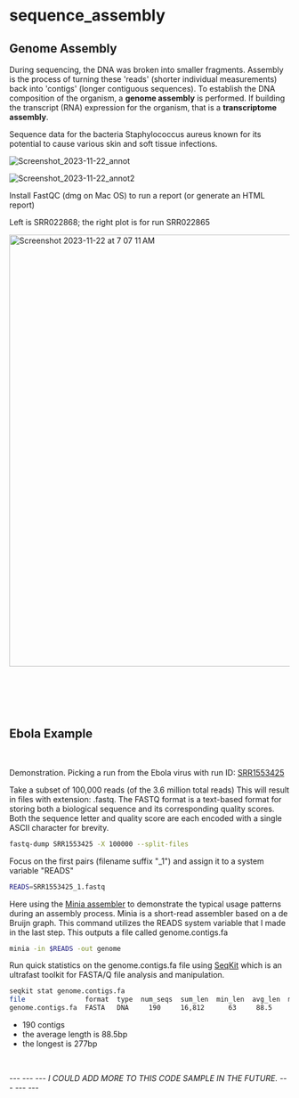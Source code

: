 # sequence_assembly
## Genome Assembly

During sequencing, the DNA was broken into smaller fragments.  Assembly is the process of turning these 'reads' (shorter individual measurements) back into 'contigs' (longer contiguous sequences). To establish the DNA composition of the organism, a **genome assembly** is performed. If building the transcript (RNA) expression for the organism, that is a **transcriptome assembly**.
&nbsp;

Sequence data for the bacteria Staphylococcus aureus known for its potential to cause various skin and soft tissue infections.
&nbsp;

![Screenshot_2023-11-22_annot](https://github.com/programweb/sequence_assembly/assets/12736699/720151a0-0901-4400-98de-51c17ee1139f)
&nbsp;

![Screenshot_2023-11-22_annot2](https://github.com/programweb/sequence_assembly/assets/12736699/acc43a04-3683-4b5d-ad09-bdfa230df8f0)
&nbsp;

Install FastQC (dmg on Mac OS) to run a report (or generate an HTML report)
&nbsp;

Left is SRR022868; the right plot is for run SRR022865
&nbsp;

<img width="776" alt="Screenshot 2023-11-22 at 7 07 11 AM" src="https://github.com/programweb/sequence_assembly/assets/12736699/33b8e473-6242-49ad-b6a6-71831645496d">
&nbsp;

&nbsp;

&nbsp;

## Ebola Example
&nbsp;

Demonstration.
Picking a run from the Ebola virus with run ID:  [SRR1553425](https://www.ncbi.nlm.nih.gov/sra/?term=SRR1553425 "Run ID: SRR1553425")


Take a subset of 100,000 reads (of the 3.6 million total reads)
This will result in files with extension: .fastq. The FASTQ format is a text-based format for storing both a biological sequence and its corresponding quality scores. Both the sequence letter and quality score are each encoded with a single ASCII character for brevity.
```bash
fastq-dump SRR1553425 -X 100000 --split-files
```

Focus on the first pairs (filename suffix "_1") and assign it to a system variable "READS"
```bash
READS=SRR1553425_1.fastq
```

Here using the [Minia assembler](https://github.com/GATB/minia "The Minia assembler") 
to demonstrate the typical usage patterns during an assembly process. 
Minia is a short-read assembler based on a de Bruijn graph.
This command utilizes the READS system variable that I made in the last step.
This outputs a file called genome.contigs.fa
```bash
minia -in $READS -out genome
```

Run quick statistics on the genome.contigs.fa file using
[SeqKit](https://bioinf.shenwei.me/seqkit/ "SeqKit Program")
which is an ultrafast toolkit for FASTA/Q file analysis and manipulation.
```bash
seqkit stat genome.contigs.fa
file               format  type  num_seqs  sum_len  min_len  avg_len  max_len
genome.contigs.fa  FASTA   DNA     190     16,812      63     88.5      277
```

* 190 contigs
* the average length is 88.5bp
* the longest is 277bp

&nbsp;

--- --- --- _I COULD ADD MORE TO THIS CODE SAMPLE IN THE FUTURE._ --- --- ---
&nbsp;
